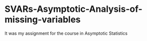 # SVARs-Asymptotic-Analysis-of-missing-variables
It was my assignment for the course in Asymptotic Statistics

